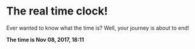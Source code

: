 # The real time clock!

Ever wanted to know what the time is? Well, your journey is about to end!

**The time is Nov 08, 2017, 18:11**
